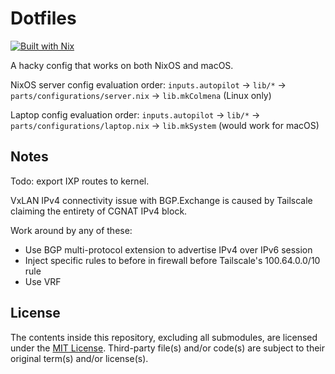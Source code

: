 # Dotfiles

[![Built with Nix](https://builtwithnix.org/badge.svg)](https://builtwithnix.org)

A hacky config that works on both NixOS and macOS.

NixOS server config evaluation order: `inputs.autopilot` -> `lib/*` ->
`parts/configurations/server.nix` -> `lib.mkColmena` (Linux only)

Laptop config evaluation order: `inputs.autopilot` -> `lib/*` ->
`parts/configurations/laptop.nix` -> `lib.mkSystem` (would work for macOS)

## Notes

Todo: export IXP routes to kernel.

VxLAN IPv4 connectivity issue with BGP.Exchange is caused by Tailscale claiming
the entirety of CGNAT IPv4 block.

Work around by any of these:

- Use BGP multi-protocol extension to advertise IPv4 over IPv6 session
- Inject specific rules to before in firewall before Tailscale's 100.64.0.0/10
  rule
- Use VRF

## License

The contents inside this repository, excluding all submodules, are licensed
under the [MIT License](license.txt). Third-party file(s) and/or code(s) are
subject to their original term(s) and/or license(s).
